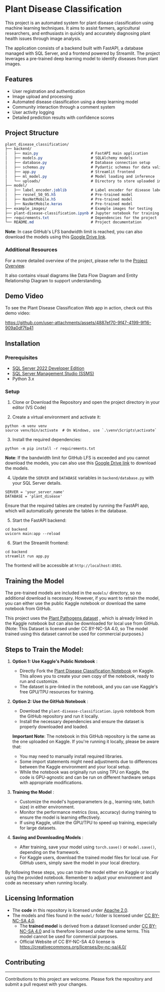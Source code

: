 # Plant Disease Classification

This project is an automated system for plant disease classification using machine learning techniques. It aims to assist farmers, agricultural researchers, and enthusiasts in quickly and accurately diagnosing plant health issues through image analysis.

The application consists of a backend built with FastAPI, a database managed with SQL Server, and a frontend powered by Streamlit. The project leverages a pre-trained deep learning model to identify diseases from plant images.


## Features

- User registration and authentication
- Image upload and processing
- Automated disease classification using a deep learning model
- Community interaction through a comment system
- User activity logging
- Detailed prediction results with confidence scores

## Project Structure

```scss
plant_disease_classification/
├── backend/
│   ├── main.py                        # FastAPI main application
│   ├── models.py                      # SQLAlchemy models
│   ├── database.py                    # Database connection setup
│   ├── schemas.py                     # Pydantic schemas for data validation
│   ├── app.py                         # Streamlit frontend
│   ├── ml_model.py                    # Model loading and inference
│   └── uploads/                       # Directory to store uploaded images
├── model/			       
│   ├── label_encoder.joblib           # Label encoder for disease labels
│   ├── resnet_50_95.h5                # Pre-trained model
│   ├── NasNetMobile.h5                # Pre-trained model
│   ├── NasNetMobile.keras             # Pre-trained model
├── example_images/                    # Example images for testing
├── plant-disease-classification.ipynb # Jupyter notebook for training               
├── requirements.txt                   # Dependencies for the project
└── README.md                          # Project documentation

```
**Note**: In case GitHub's LFS bandwidth limit is reached, you can also download the models using this [Google Drive link](https://drive.google.com/drive/folders/1sQCoF_Q6XmXKS3-YXhH8ZNv047P4L3By?usp=sharing).

### Additional Resources
For a more detailed overview of the project, please refer to the [Project Overview](https://github.com/AnshKGoyal/Plant-Disease-Classification/blob/main/Plant%20Disease%20Classification%20Web%20Application%20Overview.md).

It also contains visual diagrams like Data Flow Diagram and Entity Relationship Diagram to support understanding.

## Demo Video

To see the Plant Disease Classification Web app in action, check out this demo video:


https://github.com/user-attachments/assets/4887ef70-9f47-4199-9f16-909a0df7fa41



## Installation

### Prerequisites

- [SQL Server 2022 Developer Edition](https://www.microsoft.com/en-in/sql-server/sql-server-downloads)
- [SQL Server Management Studio (SSMS)](https://learn.microsoft.com/en-us/sql/ssms/download-sql-server-management-studio-ssms?view=sql-server-ver16)
- Python 3.x


### Setup

1. Clone or Download the Repository and open the project directory in your editor (VS Code)

2. Create a virtual environment and activate it:
```
python -m venv venv
source venv/bin/activate  # On Windows, use `.\venv\Scripts\activate`
```

3. Install the required dependencies:
```
python -m pip install -r requirements.txt
```
**Note**: If the bandwidth limit for GitHub LFS is exceeded and you cannot download the models, you can also use this [Google Drive link](https://drive.google.com/drive/folders/1sQCoF_Q6XmXKS3-YXhH8ZNv047P4L3By?usp=sharing) to download the models.

4. Update the `SERVER` and `DATABASE` variables in `backend/database.py` with your SQL Server details.
```
SERVER = 'your_server_name'
DATABASE = 'plant_disease'
```
 
 Ensure that the required tables are created by running the FastAPI app, which will automatically generate the tables in the database.

5. Start the FastAPI backend:
```
cd backend
uvicorn main:app --reload
```

6. Start the Streamlit frontend:
```
cd backend
streamlit run app.py
```
The frontend will be accessible at `http://localhost:8501`.

## Training the Model

The pre-trained models are included in the `models/` directory, so no additional download is necessary. However, if you want to retrain the model, you can either use the public Kaggle notebook or download the same notebook from GitHub.

This project uses the [Plant Pathogens dataset](https://www.kaggle.com/datasets/sujallimje/plant-pathogens) , which is already linked in the Kaggle notebook but can also be downloaded for local use from GitHub. (Note: This Dataset is licensed under CC BY-NC-SA 4.0,  so The model trained using this dataset cannot be used for commercial purposes.)


## Steps to Train the Model:

1. **Option 1: Use Kaggle's Public Notebook** :
    - Directly Fork the [Plant Disease Classification Notebook](https://www.kaggle.com/code/anshkgoyal/plant-disease-classification) on Kaggle. This allows you to create your own copy of the notebook, ready to run and customize.
    - The dataset is pre-linked in the notebook, and you can use Kaggle's free GPU/TPU resources for training.
    
2. **Option 2: Use the GitHub Notebook** :
    - Download the `plant-disease-classification.ipynb` notebook from the GitHub repository and run it locally.
    - Install the necessary dependencies and ensure the dataset is properly downloaded and loaded.
    
    **Important Note**: The notebook in this GitHub repository is the same as the one uploaded on Kaggle. If you're running it locally, please be aware that:
    - You may need to manually install required libraries.
    - Some import statements might need adjustments due to differences between the Kaggle environment and your local setup.
    - While the notebook was originally run using TPU on Kaggle, the code is GPU-agnostic and can be run on different hardware setups with appropriate modifications.
    
3. **Training the Model** : 
    - Customize the model's hyperparameters (e.g., learning rate, batch size) in either environment.
    - Monitor the performance metrics (loss, accuracy) during training to ensure the model is learning effectively.
    - If using Kaggle, utilize the GPU/TPU to speed up training, especially for large datasets.
    
4. **Saving and Downloading Models** :
    - After training, save your model using `torch.save()` or `model.save()`, depending on the framework.
    - For Kaggle users, download the trained model files for local use. For GitHub users, simply save the model in your local directory.

By following these steps, you can train the model either on Kaggle or locally using the provided notebook. Remember to adjust your environment and code as necessary when running locally.



## Licensing Information

- The **code** in this repository is licensed under [Apache 2.0](https://github.com/AnshKGoyal/Plant-Disease-Classification/blob/main/LICENSE).
- The models and files found in the `model/` folder is licensed under [CC BY-NC-SA 4.0](https://github.com/AnshKGoyal/Plant-Disease-Classification/blob/main/model/LICENSE).
	- The **trained model** is derived from a dataset licensed under [CC BY-NC-SA 4.0](https://github.com/AnshKGoyal/Plant-Disease-Classification/blob/main/model/LICENSE) and is therefore licensed under the same terms. This model cannot be used for commercial purposes.
  - Official Website of CC BY-NC-SA 4.0 license is https://creativecommons.org/licenses/by-nc-sa/4.0/

## Contributing
---
Contributions to this project are welcome. Please fork the repository and submit a pull request with your changes.
